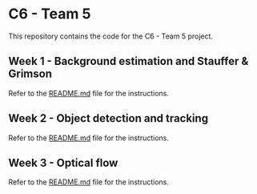 # C6 - Team 5

This repository contains the code for the C6 - Team 5 project. 

## Week 1 - Background estimation and Stauffer & Grimson

Refer to the [README.md](W1/README.md) file for the instructions.

## Week 2 - Object detection and tracking

Refer to the [README.md](W2/README.md) file for the instructions.

## Week 3 - Optical flow

Refer to the [README.md](W3/README.md) file for the instructions.
